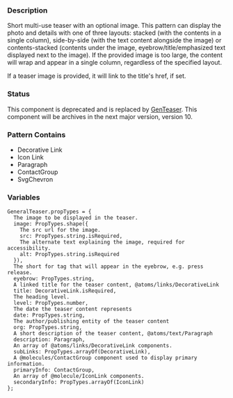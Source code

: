 ### Description
Short multi-use teaser with an optional image. This pattern can display the photo and details with one of three layouts:
stacked (with the contents in a single column), side-by-side (with the text content alongside the image) or
contents-stacked (contents under the image, eyebrow/title/emphasized text displayed next to the image). If the provided
image is too large, the content will wrap and appear in a single column, regardless of the specified layout.

If a teaser image is provided, it will link to the title's href, if set.

### Status
This component is deprecated and is replaced by [GenTeaser](../GenTeaser).
This component will be archives in the next major version, version 10.

### Pattern Contains
* Decorative Link
* Icon Link
* Paragraph
* ContactGroup
* SvgChevron

### Variables
```
GeneralTeaser.propTypes = {
  The image to be displayed in the teaser.
  image: PropTypes.shape({
    The src url for the image.
    src: PropTypes.string.isRequired,
    The alternate text explaining the image, required for accessibility.
    alt: PropTypes.string.isRequired
  }),
  The short for tag that will appear in the eyebrow, e.g. press release.
  eyebrow: PropTypes.string,
  A linked title for the teaser content, @atoms/links/DecorativeLink
  title: DecorativeLink.isRequired,
  The heading level.
  level: PropTypes.number,
  The date the teaser content represents
  date: PropTypes.string,
  The author/publishing entity of the teaser content
  org: PropTypes.string,
  A short description of the teaser content, @atoms/text/Paragraph 
  description: Paragraph,
  An array of @atoms/links/DecorativeLink components.
  subLinks: PropTypes.arrayOf(DecorativeLink),
  A @molecules/ContactGroup component used to display primary information.
  primaryInfo: ContactGroup,
  An array of @molecule/IconLink components.
  secondaryInfo: PropTypes.arrayOf(IconLink)
};
```
